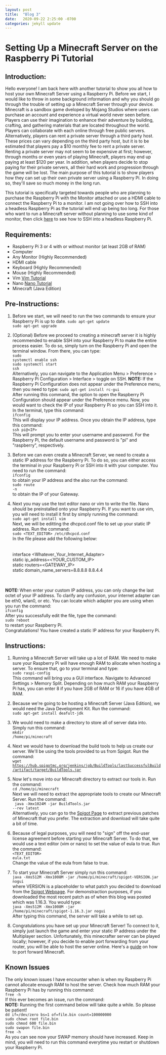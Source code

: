 ```yaml
---
layout: post
title:  "Blog 3"
date:   2020-09-22 2:25:00 -0700
categories: jekyll update
---
```

<h1><b>Setting Up a Minecraft Server on the Raspberry Pi Tutorial</b></h1>

<h2><b>Introduction:</b></h2>
<p>Hello everyone! I am back here with another tutorial to show you all how to host your own Minecraft Server using a Raspberry Pi. Before we start, I would like to throw in some background information and why you should go through the trouble of setting up a Minecraft Server through your device. Minecraft is a sandbox game dveloped by Mojang Studios where users can purchase an account and experience a virtual world never seen before. Players can use their imagination to enhance their adventure by building, crafting, and gathering materials that are located throughout the world. Players can collaborate with each online through free public servers. Alternatively, players can rent a private server through a third party host. These prices can vary depending on the third party host, but it is to be estimated that players pay a $10 monthly fee to rent a private server. Renting a private server may not seem to be expensive at first; however, through months or even years of playing Minecraft, players may end up paying at least $120 per year. In addition, when players decide to stop paying for their private servers, all their hard work and progression through the game will be lost. The main purpose of this tutorial is to show players how they can set up their own private server using a Raspberry Pi. In doing so, they'll save so much money in the long run.</p>

<p>This tutorial is specifically targeted towards people who are planning to purchase the Raspberry Pi with the Monitor attached or use a HDMI cable to connect the Raspberry Pi to a monitor. I am not going over how to SSH into a headless Raspberry Pi as the tutorial will end up being too long. For those who want to run a Minecraft server without planning to use some kind of monitor, then click <a href="https://www.raspberrypi.org/documentation/remote-access/ssh/">here</a> to see how to SSH into a headless Raspberry Pi.</p>
<h2><b>Requirements:</b></h2>
<ul>
    <li>Raspberry Pi 3 or 4 with or without monitor (at least 2GB of RAM)</li>
    <li>Computer</li>
    <li>Any Monitor (Highly Recommended)</li>
    <li>HDMI cable</li>
    <li>Keyboard (Highly Recommended)</li>
    <li>Mouse (Highly Recommended)</li>
    <li>Vim <a href="https://www.fprintf.net/vimCheatSheet.html" alt="How to use Vim">Vim Tutorial</a></li>
    <li>Nano <a href="https://www.nano-editor.org/dist/latest/cheatsheet.html" alt="How to use Nano">Nano Tutorial</a></li>
    <li>Minecraft (Java Edition)</li>
</ul>

<h2><b>Pre-Instructions:</b></h2>

1. Before we start, we will need to run the two commands to ensure your Raspberry Pi is up to date.
<code>sudo apt-get update</code><br>
<code>sudo apt-get upgrade</code>

2. (Optional) Before we proceed to creating a minecraft server it is highly recommended to enable SSH into your Raspberry Pi to make the entire process easier. To do so, simply turn on the Raspberry Pi and open the terminal window. From there, you can type: <br>
<code>sudo systemctl enable ssh</code><br>
<code>sudo systemctl start ssh</code><br>
Alternatively, you can navigate to the Application Menu &gt; Preference &gt; Raspberry Pi Configuration &gt; Interface &gt; toggle on SSH.
<strong>NOTE: </strong>If the Raspberry Pi Configuration does not appear under the Preference menu, then you need to type:
<code>sudo apt-get install rc-gui</code><br>
After running this command, the option to open the Raspberry Pi Configuration should appear under the Preference menu. Now, you would want to check the IP of your Raspberry Pi so you can SSH into it. In the terminal, type this command:<br>
<code>ifconfig</code><br>
This will display your IP address. Once you obtain the IP address, type this command:<br>
<code>ssh pi@&lt;IP&gt;</code> <br>
This will prompt you to enter your username and password. For the Raspberry Pi, the default username and password is &quot;pi&quot; and &quot;raspberry&quot;, respectively.

3. Before we can even create a Minecraft Server, we need to create a static IP address for the Raspberry Pi. To do so, you can either access the terminal in your Raspberry Pi or SSH into it with your computer. You need to run the command: <br>
<code>ifconfig</code><br>
to obtain your IP address and the also run the command: <br>
<code>sudo route -n</code><br>
to obtain the IP of your Gateway.

4. Next you may use the text editor nano or vim to write the file. Nano should be preinstalled onto your Raspberry Pi. If you want to use vim, you will need to install it first by simply running the command:<br>
<code>sudo apt-get install vim</code><br>
Next, we will be editting the dhcpcd.conf file to set up your static IP address. Run the command:<br>
<code>sudo &lt;TEXT_EDITOR&gt; /etc/dhcpcd.conf</code><br>
In the file please add the following below:<br>
<br><br>
interface &lt;Whatever_Your_Internet_Adapter&gt;<br>
static ip_address=&lt;YOUR_CUSTOM_IP&gt;<br>
static routers=&lt;GATEWAY_IP&gt;<br>
static domain_name_servers=8.8.8.8 8.8.4.4<br>
<br> <br>

<strong>NOTE: </strong>When enter your custom IP address, you can only change the last octet of your IP address. To clarify any confusion, your internet adapter can be eth0, wlan0, or etc. You can locate which adapter you are using when you run the command: <br>
<code>ifconfig</code><br>
After you successfully edit the file, type the command:<br>
<code>sudo reboot</code><br>
to restart your Raspberry Pi.<br>
Congratulations! You have created a static IP address for your Raspberry Pi.

<h2><b>Instructions:</b></h2>

1. Running a Minecraft Server will take up a lot of RAM. We need to make sure your Raspberry Pi will have enough RAM to allocate when hosting a server. To ensure that, go to your terminal and type:<br>
<code>sudo raspi-config</code><br>
This command will bring you a GUI interface. Navigate to Advanced Settings &gt; Memory Split. Depending on how much RAM your Raspberry Pi has, you can enter 8 if you have 2GB of RAM or 16 if you have 4GB of RAM.

2. Because we're going to be hosting a Minecraft Server (Java Edition), we would need the Java Development Kit. Run the command:<br>
<code>sudo apt-get install deafult-jdk</code><br>

3. We would need to make a directory to store all of server data into. Simply run this command:<br>
<code>mkdir /home/pi/minecraft</code>

4. Next we would have to download the build tools to help us create our server. We'll be using the tools provided to us from Spigot. Run the command:<br>
<code>wget https://hub.spigotmc.org/jenkins/job/BuildTools/lastSuccessfulBuild/artifact/target/BuildTools.jar</code><br>

5. Now let's move into our Minecraft directory to extract our tools in. Run the command:<br>
<code>cd /home/pi/minecraft</code><br>
Next we will need to extract the appropriate tools to create our Minecraft Server. Run the command: <br>
<code> java -Xmx1024M -jar BuildTools.jar --rev latest</code><br>
Alternatively, you can go to the <a href="https://www.spigotmc.org/wiki/buildtools/#latest" alt="Spigot Minecrafter Builder tools Version List">Spigot Page</a> to extract previous patches of Minecraft that you prefer. The extraction and download will take quite a bit of time.

6. Because of legal purposes, you will need to &quot;sign&quot; off the end-user license agreement before starting your Minecraft Server. To do that, we would use a text editor (vim or nano) to set the value of eula to true. Run the command:<br>
<code>&lt;TEXT_EDITOR&gt; eula.txt</code><br>
Change the value of the eula from false to true.

7. To start your Minecraft Server simply run this command:<br>
<code>java -Xms512M -Xmx1008M -jar /home/pi/minecraft/spigot-VERSION.jar nogui</code><br>
where VERSION is a placeholder to what patch you decided to download from the <a href="https://www.spigotmc.org/wiki/buildtools/#latest" alt="Spigot Minecrafter Builder tools Version List">Spigot Webpage</a>. For demonstraction purposes, if you downloaded the most recent patch as of when this blog was posted which was 1.16.3. You would type: <br>
<code>java -Xms512M -Xmx1008M -jar /home/pi/minecraft/spigot-1.16.3.jar nogui</code><br>
After typing this command, the server will take a while to set up.

8. Congratulations you have set up your Minecraft Server! To connect to it, simply just launch the game and enter your static IP address under the Multiplayer section. Unfortunately, this minecrafter server can be played locally; however, if you decide to enable port forwarding from your router, you will be able to host the server online. Here's a <a href="https://portforward.com/minecraft/" alt="Minecraft Port Fowarding Guide">guide</a> on how to port forward Minecraft.

<h2><b>Known Issues</b></h2>
<p>The only known issues I have encounter when is when my Raspberry Pi cannot allocate enough RAM to host the server. Check how much RAM your Raspberry Pi has by running this command:<br>
<code>free -h</code><br>
 If this ever becomes an issue, run the command:<br>
 <strong>NOTE:</strong> Running the first command below will take quite a while. So please be patient!<br>
<code>dd if=/dev/zero bs=1 of=file.bin count=100000000</code><br>
<code>sudo chown root file.bin</code><br>
<code>sudo chmod 600 file.bin</code><br>
<code>sudo swapon file.bin</code><br>
<code>free -h</code><br>
As you can see now your SWAP memory should have increased. Keep in mind, you will need to run this command everytime you restart or shutdown your Raspberry Pi.
</p>

